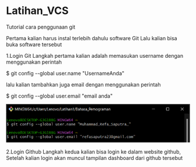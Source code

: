 # Latihan_VCS
Tutorial cara penggunaan git

Pertama kalian harus instal terlebih dahulu software Git Lalu kalian bisa buka software tersebut

1.Login Git
Langkah pertama kalian adalah memasukan username dengan menggunakan perintah

$ git config --global user.name "UsernameAnda"

lalu kalian tambahkan juga email dengan menggunakan perintah

$ git config --global user.email "email anda"

![Gambar 1](SS/1.png)
 
 2.Login Github
Langkah kedua kalian bisa login ke dalam website github, Setelah kalian login akan muncul tampilan dashboard dari github tersebut